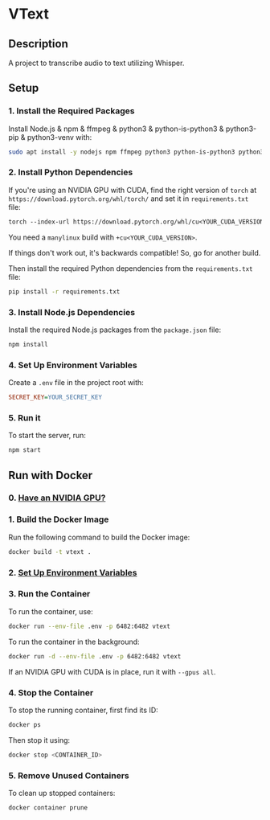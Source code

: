 # VText

## Description
A project to transcribe audio to text utilizing Whisper.

## Setup

### 1. Install the Required Packages
Install Node.js & npm & ffmpeg & python3 & python-is-python3 & python3-pip & python3-venv with:
```bash
sudo apt install -y nodejs npm ffmpeg python3 python-is-python3 python3-pip python3-venv
```

### 2. Install Python Dependencies
If you're using an NVIDIA GPU with CUDA, find the right version of `torch` at `https://download.pytorch.org/whl/torch/` and set it in `requirements.txt` file:
```txt
torch --index-url https://download.pytorch.org/whl/cu<YOUR_CUDA_VERSION>/...
```

You need a `manylinux` build with `+cu<YOUR_CUDA_VERSION>`.

If things don't work out, it's backwards compatible! So, go for another build.

Then install the required Python dependencies from the `requirements.txt` file:
```bash
pip install -r requirements.txt
```

### 3. Install Node.js Dependencies
Install the required Node.js packages from the `package.json` file:
```bash
npm install
```

### 4. Set Up Environment Variables
Create a `.env` file in the project root with:
```ini
SECRET_KEY=YOUR_SECRET_KEY
```

### 5. Run it
To start the server, run:
```bash
npm start
```

## Run with Docker

### 0. [Have an NVIDIA GPU?](#2-install-python-dependencies)

### 1. Build the Docker Image
Run the following command to build the Docker image:
```bash
docker build -t vtext .
```

### 2. [Set Up Environment Variables](#4-set-up-environment-variables)


### 3. Run the Container
To run the container, use:
```bash
docker run --env-file .env -p 6482:6482 vtext
```

To run the container in the background:
```bash
docker run -d --env-file .env -p 6482:6482 vtext
```

If an NVIDIA GPU with CUDA is in place, run it with `--gpus all`.

### 4. Stop the Container
To stop the running container, first find its ID:
```bash
docker ps
```

Then stop it using:
```bash
docker stop <CONTAINER_ID>
```

### 5. Remove Unused Containers
To clean up stopped containers:
```bash
docker container prune
```
